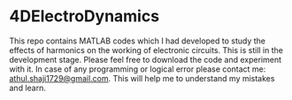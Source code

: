 # 4DElectroDynamics
This repo contains MATLAB codes which I had developed to study the effects of harmonics on the working of electronic circuits. This is still in the development stage. Please feel free to download the code and experiment with it. In case of any programming or logical error please contact me:  athul.shaji1729@gmail.com. This will help me to understand my mistakes and learn.
